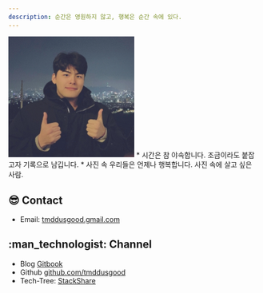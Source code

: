 ```yaml
---
description: 순간은 영원하지 않고, 행복은 순간 속에 있다.
---
```

<img src="Assets/Seungyeon_Kang.jpeg" width=50% height=50%/>
* 시간은 참 야속합니다. 조금이라도 붙잡고자 기록으로 남깁니다.
* 사진 속 우리들은 언제나 행복합니다. 사진 속에 살고 싶은 사람.
  <br>

## :sunglasses: Contact
* Email: [tmddusgood.gmail.com](tmddusgood@gmail.com)

## :man\_technologist: Channel
* Blog [Gitbook](https://seungyeon-kang.gitbook.io/yeons-log-frame)
* Github [github.com/tmddusgood](https://github.com/tmddusgood)
* Tech-Tree: [StackShare](https://stackshare.io/tmddusgood/my-stack)